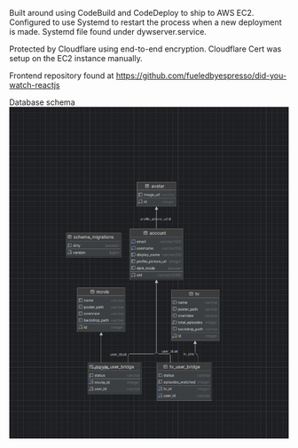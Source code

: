 Built around using CodeBuild and CodeDeploy to ship to AWS EC2. Configured to use Systemd to restart the process when a new deployment is made.
Systemd file found under dywserver.service.

Protected by Cloudflare using end-to-end encryption. Cloudflare Cert was setup on the EC2 instance manually.

Frontend repository found at https://github.com/fueledbyespresso/did-you-watch-reactjs

Database schema
![img.png](img.png)